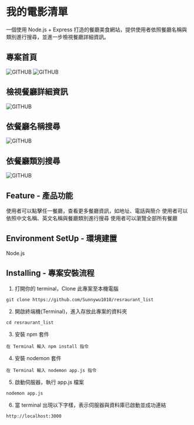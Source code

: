 # 我的電影清單
一個使用 Node.js + Express 打造的餐廳美食網站，提供使用者依照餐廳名稱與類別進行搜尋，並進一步檢視餐廳詳細資訊。


## 專案首頁
![GITHUB](https://github.com/Sunnywu1010/resraurant_list/blob/main/ref_pic/%E9%A6%96%E9%A0%811.jpg "首頁1")
![GITHUB](https://github.com/Sunnywu1010/resraurant_list/blob/main/ref_pic/%E9%A6%96%E9%A0%812.jpg "首頁2")

## 檢視餐廳詳細資訊
![GITHUB](https://github.com/Sunnywu1010/resraurant_list/blob/main/ref_pic/%E9%A4%90%E5%BB%B3%E4%BB%8B%E7%B4%B9.jpg "餐廳介紹")

## 依餐廳名稱搜尋
![GITHUB](https://github.com/Sunnywu1010/resraurant_list/blob/main/ref_pic/%E6%90%9C%E5%B0%8B%E5%8A%9F%E8%83%BD2.jpg "搜尋功能2")

## 依餐廳類別搜尋
![GITHUB](https://github.com/Sunnywu1010/resraurant_list/blob/main/ref_pic/%E6%90%9C%E5%B0%8B%E5%8A%9F%E8%83%BD1.jpg "搜尋功能")

## Feature - 產品功能
使用者可以點擊任一餐廳，查看更多餐廳資訊，如地址、電話與簡介
使用者可以依照中文名稱、英文名稱與餐廳類別進行搜尋
使用者可以瀏覽全部所有餐廳

## Environment SetUp - 環境建置
Node.js

## Installing - 專案安裝流程
1. 打開你的 terminal，Clone 此專案至本機電腦
````
git clone https://github.com/Sunnywu1010/resraurant_list
````
2. 開啟終端機(Terminal)，進入存放此專案的資料夾
````
cd resraurant_list
````
3. 安裝 npm 套件
````
在 Terminal 輸入 npm install 指令
````
4. 安裝 nodemon 套件
````
在 Terminal 輸入 nodemon app.js 指令
````
5. 啟動伺服器，執行 app.js 檔案
````
nodemon app.js
````
6. 當 terminal 出現以下字樣，表示伺服器與資料庫已啟動並成功連結
````
http://localhost:3000
````

